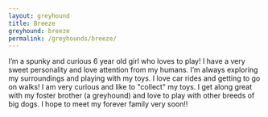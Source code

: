 ```yaml
---
layout: greyhound
title: Breeze
greyhound: breeze
permalink: /greyhounds/breeze/
---
```


I’m a spunky and curious 6 year old girl who loves to play! I have a very sweet personality and love attention from my humans. I’m always exploring my surroundings and playing with my toys. I love car rides and getting to go on walks! I am very curious and like to "collect" my toys. I get along great with my foster brother (a greyhound) and love to play with other breeds of big dogs. I hope to meet my forever family very soon!!